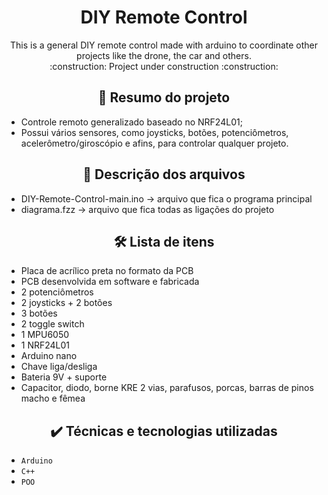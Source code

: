 <h1 align="center"> DIY Remote Control </h1>
<p  align="center"> 
    This is a general DIY remote control made with arduino to coordinate other projects like the drone, the car and others. <br>
    :construction:  Project under construction  :construction:
</p>

<h2 align="center">  🔗 Resumo do projeto </h2>

- Controle remoto generalizado baseado no NRF24L01;
- Possui vários sensores, como joysticks, botões, potenciômetros, acelerômetro/giroscópio e afins, para controlar qualquer projeto.

<h2 align="center">  📁 Descrição dos arquivos </h2>

- DIY-Remote-Control-main.ino -> arquivo que fica o programa principal
- diagrama.fzz -> arquivo que fica todas as ligações do projeto

<h2 align="center">  🛠️ Lista de itens </h2>

- Placa de acrílico preta no formato da PCB
- PCB desenvolvida em software e fabricada
- 2 potenciômetros
- 2 joysticks + 2 botões
- 3 botões
- 2 toggle switch
- 1 MPU6050
- 1 NRF24L01
- Arduino nano
- Chave liga/desliga
- Bateria 9V + suporte
- Capacitor, diodo, borne KRE 2 vias, parafusos, porcas, barras de pinos macho e fêmea


<h2 align="center">  ✔️ Técnicas e tecnologias utilizadas </h2>

- ``Arduino``
- ``C++``
- ``POO``
